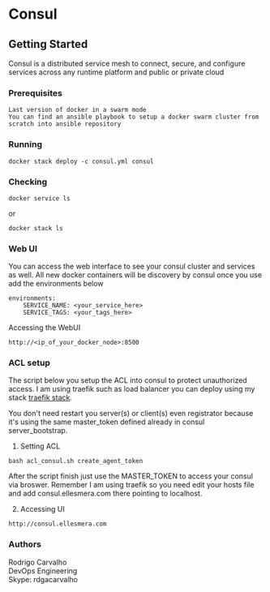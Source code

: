 # Consul

## Getting Started

Consul is a distributed service mesh to connect, secure, and configure services across any runtime platform and public or private cloud

### Prerequisites

```
Last version of docker in a swarm mode
You can find an ansible playbook to setup a docker swarm cluster from scratch into ansible repository
```

### Running
```
docker stack deploy -c consul.yml consul
```

### Checking
```
docker service ls
```
or
```
docker stack ls
```

### Web UI
You can access the web interface to see your consul cluster and services as well. All new docker containers will be discovery by consul once you use add the environments below
```
environments:
    SERVICE_NAME: <your_service_here>
    SERVICE_TAGS: <your_tags_here>
```
Accessing the WebUI
```
http://<ip_of_your_docker_node>:8500
```

### ACL setup

The script below you setup the ACL into consul to protect unauthorized access. I am using traefik such as load balancer you can deploy using my stack [traefik stack](https://github.com/rdgacarvalho/docker/tree/master/traefik).

You don't need restart you server(s) or client(s) even registrator because it's using the same master_token defined already in consul server_bootstrap.

1. Setting ACL
```
bash acl_consul.sh create_agent_token
```

After the script finish just use the MASTER_TOKEN to access your consul via broswer. Remember I am using traefik so you need edit your hosts file and add consul.ellesmera.com there pointing to localhost.

2. Accessing UI

```
http://consul.ellesmera.com
```

### Authors

Rodrigo Carvalho </br>
DevOps Engineering </br>
Skype: rdgacarvalho